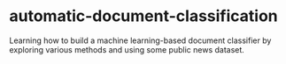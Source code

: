 # automatic-document-classification
Learning how to build a machine learning-based document classifier by exploring various methods and using some public news dataset.
